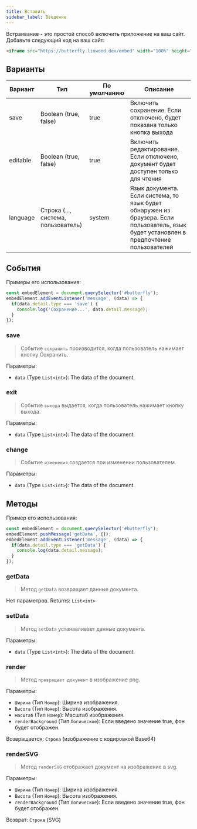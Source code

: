 ```yaml
---
title: Вставить
sidebar_label: Введение
---
```


Встраивание - это простой способ включить приложение на ваш сайт. Добавьте следующий код на ваш сайт:

```html
<iframe src="https://butterfly.linwood.dev/embed" width="100%" height="500px" allowtransparency="true"></iframe>
```

## Варианты

| Вариант  | Тип                                 | По умолчанию | Описание                                                                                                                                 |
| -------- | ----------------------------------- | ------------ | ---------------------------------------------------------------------------------------------------------------------------------------- |
| save     | Boolean (true, false)               | true         | Включить сохранение. Если отключено, будет показана только кнопка выхода                                                                 |
| editable | Boolean (true, false)               | true         | Включить редактирование. Если отключено, документ будет доступен только для чтения                                                       |
| language | Строка (..., система, пользователь) | system       | Язык документа. Если система, то язык будет обнаружен из браузера. Если пользователь, язык будет установлен в предпочтение пользователей |

## События

Примеры его использования:

```javascript
const embedElement = document.querySelector('#butterfly');
embedElement.addEventListener('message', (data) => {
  if(data.detail.type === 'save') {
    console.log('Сохранение...', data.detail.message);
  }
});
```

### save

> Событие `сохранить` производится, когда пользователь нажимает кнопку Сохранить.

Параметры:

* `data` (Type `List<int>`): The data of the document.

### exit

> Событие `выхода` выдается, когда пользователь нажимает кнопку выхода.

Параметры:

* `data` (Type `List<int>`): The data of the document.

### change

> Событие `изменения` создается при изменении пользователем.

Параметры:

* `data` (Type `List<int>`): The data of the document.

## Методы

Пример его использования:

```javascript
const embedElement = document.querySelector('#butterfly');
embedElement.pushMessage('getData', {});
embedElement.addEventListener('message', (data) => {
  if(data.detail.type === 'getData') {
    console.log(data.detail.message);
  }
});
```

### getData

> Метод `getData` возвращает данные документа.

Нет параметров. Returns: `List<int>`

### setData

> Метод `setData` устанавливает данные документа.

Параметры:

* `data` (Type `List<int>`): The data of the document.

### render

> Метод `превращает документ` в изображение png.

Параметры:

* `Ширина` (Тип `Номер`): Ширина изображения.
* `Высота` (Тип `Номер`): Высота изображения.
* `масштаб` (Тип `Номер`): Масштаб изображения.
* `renderBackground` (Тип `Логическое`): Если введено значение true, фон будет отображен.

Возвращается: `Строка` (изображение с кодировкой Base64)

### renderSVG

> Метод `renderSVG` отображает документ на изображение в svg.

Параметры:

* `Ширина` (Тип `Номер`): Ширина изображения.
* `Высота` (Тип `Номер`): Высота изображения.
* `renderBackground` (Тип `Логическое`): Если введено значение true, фон будет отображен.

Возврат: `Строка` (SVG)
